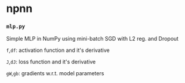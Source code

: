 # npnn

### `mlp.py`
Simple MLP in NumPy using mini-batch SGD with L2 reg. and Dropout

`f`,`df`: activation function and it's derivative

`J`,`dJ`: loss function and it's derivative

`gW`,`gb`: gradients w.r.t. model parameters
